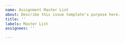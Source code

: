 ```yaml
---
name: Assignment Master List
about: Describe this issue template's purpose here.
title: ''
labels: Master List
assignees: ''

---
```



